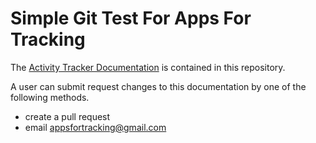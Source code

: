 # Simple Git Test For Apps For Tracking

The
[Activity Tracker Documentation](https://appsfortracking.github.io/gittest1/)
is contained in this repository.

A user can submit request changes to this documentation by one of the following
methods.

- create a pull request
- email appsfortracking@gmail.com
